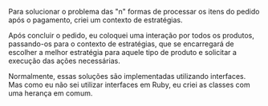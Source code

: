 Para solucionar o problema das "n" formas de processar os itens do pedido após o pagamento, criei um contexto de estratégias.

Após concluir o pedido, eu coloquei uma interação por todos os produtos, passando-os para o contexto de estratégias, que se encarregará de escolher a melhor estratégia para aquele tipo de produto e solicitar a execução das ações necessárias.

Normalmente, essas soluções são implementadas utilizando interfaces. Mas como eu não sei utilizar interfaces em Ruby, eu criei as classes com uma herança em comum.